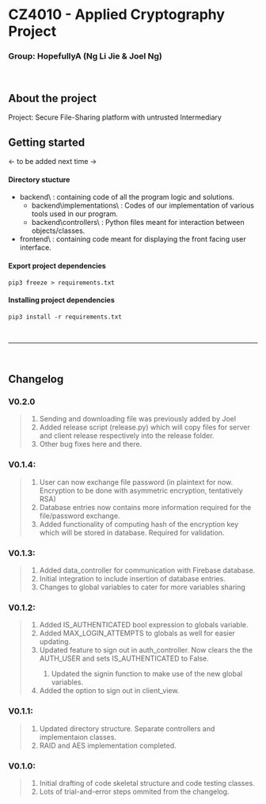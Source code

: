 # CZ4010 - Applied Cryptography Project
### Group: HopefullyA (Ng Li Jie & Joel Ng)

<br/>

## About the project
Project: Secure File-Sharing platform with untrusted Intermediary

## Getting started

<- to be added next time ->

#### Directory stucture
- backend\  : containing code of all the program logic and solutions.
  - backend\implementations\ : Codes of our implementation of various tools used in our program.
  - backend\controllers\  : Python files meant for interaction between objects/classes.
- frontend\ : containing code meant for displaying the front facing user interface.

#### Export project dependencies
```
pip3 freeze > requirements.txt
```
#### Installing project dependencies
```
pip3 install -r requirements.txt
```
<br/>
<hr/>
<br/>

## Changelog
### V0.2.0
><ol>
><li>Sending and downloading file was previously added by Joel</li>
><li>Added release script (release.py) which will copy files for server and client release respectively into the release folder.</li>
><li>Other bug fixes here and there.</li>
></ol>
### V0.1.4:
><ol>
><li>User can now exchange file password (in plaintext for now. Encryption to be done with asymmetric encryption, tentatively RSA)</li>
><li>Database entries now contains more information required for the file/password exchange.</li>
><li>Added functionality of computing hash of the encryption key which will be stored in database. Required for validation.</li>
></ol>

### V0.1.3:
><ol>
><li>Added data_controller for communication with Firebase database.</li>
><li>Initial integration to include insertion of database entries.</li>
><li>Changes to global variables to cater for more variables sharing</li>
></ol>

### V0.1.2:
><ol>
><li>Added IS_AUTHENTICATED bool expression to globals variable.</li>
><li>Added MAX_LOGIN_ATTEMPTS to globals as well for easier updating.</li>
><li>Updated feature to sign out in auth_controller. Now clears the the AUTH_USER and sets IS_AUTHENTICATED to False.</li>
><ol>
><li>Updated the signin function to make use of the new global variables.</li>
></ol>
><li>Added the option to sign out in client_view.</li>
></ol>

### V0.1.1:
><ol>
><li>Updated directory structure. Separate controllers and implementaion classes.</li>
><li>RAID and AES implementation completed.</li>
></ol>

### V0.1.0:
><ol>
><li>Initial drafting of code skeletal structure and code testing classes. </li>
><li>Lots of trial-and-error steps ommited from the changelog.</li>
></ol>